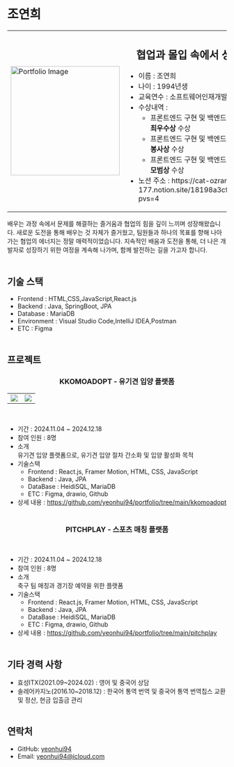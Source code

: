 # 조연희
<table>
  <tr>
    <td>
      <img src="https://i.imgur.com/YXsGXcx.jpeg" alt="Portfolio Image" width="250" />
    </td>
    <td>
      <h2 align="center">
  협업과 몰입 속에서 성장하는 과정이 즐겁다
</h2>
      <ul>
        <li>이름 : 조연희</li> 
        <li>나이 : 1994년생</li> 
        <li>교육연수 : 소프트웨어인재개발원 (2024.06.26~2024.12.17)</li> 
        <li>수상내역 :             
            <ul>
              <li>프론트엔드 구현 및 백엔드개발을 위한 풀스택 인재양성 과정 중 <strong>최우수상</strong> 수상</li>
              <li>프론트엔드 구현 및 백엔드개발을 위한 풀스택 인재양성 과정 중 <strong>봉사상</strong> 수상</li>
              <li>프론트엔드 구현 및 백엔드개발을 위한 풀스택 인재양성 과정 중 <strong>모범상</strong> 수상</li>
            </ul></li> 
        <li>노션 주소 : https://cat-ozraraptor-177.notion.site/18198a3cf220805d813ae90866e281a3?pvs=4 </li> 
      </ul>
    </td>
  </tr>
</table>

배우는 과정 속에서 문제를 해결하는 즐거움과 협업의 힘을 깊이 느끼며 성장해왔습니다.
새로운 도전을 통해 배우는 것 자체가 즐거웠고, 팀원들과 하나의 목표를 향해 나아가는 협업의 에너지는 정말 매력적이었습니다.
지속적인 배움과 도전을 통해, 더 나은 개발자로 성장하기 위한 여정을 계속해 나가며, 함께 발전하는 길을 가고자 합니다.
 </br> </br>

## 기술 스택
- Frontend : HTML,CSS,JavaScript,React.js
- Backend : Java, SpringBoot, JPA
- Database : MariaDB
- Environment : Visual Studio Code,IntelliJ IDEA,Postman
- ETC : Figma
 </br> </br>

## 프로젝트
<h3 align="center">KKOMOADOPT - 유기견 입양 플랫폼</h3>
<table>
  <tr>
    <td><img src="https://i.imgur.com/YETC5d2.jpeg"/></td>
    <td><img src="https://i.imgur.com/n7ZNgpj.png"/></td>
  </tr>
  </table>
  </br>
  
- 기간 : 2024.11.04 ~ 2024.12.18
- 참여 인원 : 8명
- 소개</br>
  유기견 입양 플랫폼으로, 유기견 입양 절차 간소화 및 입양 활성화 목적
- 기술스택</br>
  * Frontend : React.js, Framer Motion, HTML, CSS, JavaScript
  * Backend : Java, JPA
  * DataBase : HeidiSQL, MariaDB
  * ETC : Figma, drawio, Github
- 상세 내용 : https://github.com/yeonhui94/portfolio/tree/main/kkomoadopt
</br></br>

<h3 align="center">PITCHPLAY - 스포츠 매칭 플랫폼</h3>
</br>

- 기간 : 2024.11.04 ~ 2024.12.18
- 참여 인원 : 8명
- 소개</br>
  축구 팀 매칭과 경기장 예약을 위한 플랫폼
- 기술스택</br>
  * Frontend : React.js, Framer Motion, HTML, CSS, JavaScript
  * Backend : Java, JPA
  * DataBase : HeidiSQL, MariaDB
  * ETC : Figma, drawio, Github
- 상세 내용 : https://github.com/yeonhui94/portfolio/tree/main/pitchplay
</br></br>

## 기타 경력 사항
  - 효성ITX(2021.09~2024.02) : 영어 및 중국어 상담
  - 솔레어카지노(2016.10~2018.12) : 한국어 통역 번역 및 중국어 통역 번역칩스 교환 및 정산, 현금 입출금 관리
</br></br>
## 연락처
- GitHub: [yeonhui94](https://github.com/yeonhui94)
- Email: yeonhui94@icloud.com
